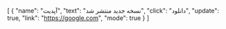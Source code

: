 [
  {
    "name": "آپدیت",
    "text": "نسخه جدید منتشر شد",
    "click": "دانلود"‚
    "update": true,
    "link": "https://google.com",
    "mode": true
  }
]
